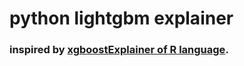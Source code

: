 # python lightgbm explainer

### inspired by [xgboostExplainer of R language](https://github.com/AppliedDataSciencePartners/xgboostExplainer).
